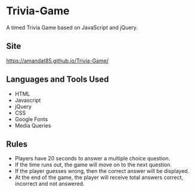 # Trivia-Game
A timed Trivia Game based on JavaScript and jQuery.

## Site
https://amandat85.github.io/Trivia-Game/

## Languages and Tools Used
* HTML
* Javascript
* jQuery
* CSS
* Google Fonts
* Media Queries

## Rules
* Players have 20 seconds to answer a multiple choice question.
* If the time runs out, the game will move on to the next question.
* If the player guesses wrong, then the correct answer will be displayed.
* At the end of the game, the player will receive total answers correct, incorrect and not answered.


